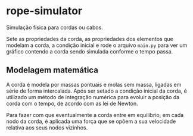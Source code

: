 # rope-simulator
Simulação física para cordas ou cabos. 

Sete as propriedades da corda, as propriedades dos elementos que modelam a corda, a condição inicial e rode o arquivo `main.py` para ver um gráfico contendo a corda sendo simulada conforme o tempo passa.

## Modelagem matemática
A corda é modela por massas pontuais e molas sem massa, ligadas em série de forma intercalada. Após ser setado a condição inicial da corda, é utilizado um método de integração numérica para evoluir a posição da corda com o tempo, de acordo com as lei de Newton.

Para fazer com que eventualmente a corda entre em equilíbrio, em cada nodo da corda, é aplicada uma força que se opõem a sua velocidade relativa aos seus nodos vizinhos.
